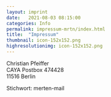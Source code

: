 ```yaml
---
layout: imprint
date:   2021-08-03 08:15:00
categories: Info
permalink: impressum-mrtn/index.html
title:  "Impressum"
thumbnail: icon-152x152.png
highresolutionimg: icon-152x152.png
---
```


<!-- entry-content -->
<p>Christian Pfeiffer<br>
CAYA Postbox 474428<br>
11516 Berlin</p>
<p>Stichwort: merten-mail</p>
<!-- .entry-content -->
